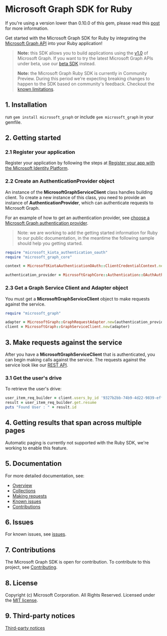 # Microsoft Graph SDK for Ruby

If you're using a version lower than 0.10.0 of this gem, please read this [post](https://github.com/microsoftgraph/msgraph-sdk-ruby/issues/69) for more information.

Get started with the Microsoft Graph SDK for Ruby by integrating the [Microsoft Graph API](https://learn.microsoft.com/graph/overview) into your Ruby application!

> **Note:** this SDK allows you to build applications using the [v1.0](https://learn.microsoft.com/graph/use-the-api#version) of Microsoft Graph. If you want to try the latest Microsoft Graph APIs under beta, use our [beta SDK](https://github.com/microsoftgraph/msgraph-beta-sdk-ruby) instead.
>
> **Note:** the Microsoft Graph Ruby SDK is currently in Community Preview. During this period we're expecting breaking changes to happen to the SDK based on community's feedback. Checkout the [known limitations](https://github.com/microsoftgraph/msgraph-sdk-ruby-core/issues/1).

## 1. Installation

run `gem install microsoft_graph` or include `gem microsoft_graph` in your gemfile.

## 2. Getting started

### 2.1 Register your application

Register your application by following the steps at [Register your app with the Microsoft Identity Platform](https://learn.microsoft.com/graph/auth-register-app-v2).

### 2.2 Create an AuthenticationProvider object

An instance of the **MicrosoftGraphServiceClient** class handles building client. To create a new instance of this class, you need to provide an instance of **AuthenticationProvider**, which can authenticate requests to Microsoft Graph.

For an example of how to get an authentication provider, see [choose a Microsoft Graph authentication provider](https://learn.microsoft.com/graph/sdks/choose-authentication-providers?tabs=Ruby).

> Note: we are working to add the getting started information for Ruby to our public documentation, in the meantime the following sample should help you getting started.

```Ruby
require "microsoft_kiota_authentication_oauth"
require "microsoft_graph_core"

context = MicrosoftKiotaAuthenticationOAuth::ClientCredentialContext.new("<the tenant id from your app registration>", "<the client id from your app registration>", "<the client secret from your app registration>")

authentication_provider = MicrosoftGraphCore::Authentication::OAuthAuthenticationProvider.new(context, nil, ["https://graph.microsoft.com/.default"])
```

### 2.3 Get a Graph Service Client and Adapter object

You must get a **MicrosoftGraphServiceClient** object to make requests against the service.

```ruby
require "microsoft_graph"

adapter = MicrosoftGraph::GraphRequestAdapter.new(authentication_provider)
client = MicrosoftGraph::GraphServiceClient.new(adapter)
```

## 3. Make requests against the service

After you have a **MicrosoftGraphServiceClient** that is authenticated, you can begin making calls against the service. The requests against the service look like our [REST API](https://learn.microsoft.com/graph/api/overview?view=graph-rest-1.0).

### 3.1 Get the user's drive

To retrieve the user's drive:

```ruby
user_item_req_builder = client.users_by_id '9327b2bb-74b9-4d22-9839-eff4a982f541'
result = user_item_req_builder.get.resume
puts "Found User : " + result.id
```

## 4. Getting results that span across multiple pages

Automatic paging is currently not supported with the Ruby SDK, we're working to enable this feature.

## 5. Documentation

For more detailed documentation, see:

* [Overview](https://learn.microsoft.com/graph/overview)
* [Collections](https://learn.microsoft.com/graph/sdks/paging)
* [Making requests](https://learn.microsoft.com/graph/sdks/create-requests)
* [Known issues](https://github.com/MicrosoftGraph/msgraph-sdk-ruby/issues)
* [Contributions](https://github.com/microsoftgraph/msgraph-sdk-ruby/blob/main/CONTRIBUTING.md)

## 6. Issues

For known issues, see [issues](https://github.com/MicrosoftGraph/msgraph-sdk-ruby/issues).

## 7. Contributions

The Microsoft Graph SDK is open for contribution. To contribute to this project, see [Contributing](https://github.com/microsoftgraph/msgraph-sdk-ruby/blob/main/CONTRIBUTING.md).

## 8. License

Copyright (c) Microsoft Corporation. All Rights Reserved. Licensed under the [MIT license](LICENSE).

## 9. Third-party notices

[Third-party notices](THIRD%20PARTY%20NOTICES)
